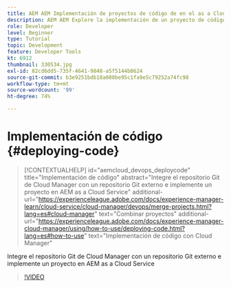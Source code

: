 ```yaml
---
title: AEM AEM Implementación de proyectos de código de en el as a Cloud Service de la
description: AEM AEM Explore la implementación de un proyecto de código de para que se ejecute de forma as a Cloud Service mediante Cloud Manager.
role: Developer
level: Beginner
type: Tutorial
topic: Development
feature: Developer Tools
kt: 6912
thumbnail: 330534.jpg
exl-id: 82cd6dd5-735f-4641-9848-a5f5144b8624
source-git-commit: b3e9251bdb18a008be95c1fa9e5c79252a74fc98
workflow-type: tm+mt
source-wordcount: '99'
ht-degree: 74%

---
```


# Implementación de código {#deploying-code}

>[!CONTEXTUALHELP]
>id="aemcloud_devops_deploycode"
>title="Implementación de código"
>abstract="Integre el repositorio Git de Cloud Manager con un repositorio Git externo e implemente un proyecto en AEM as a Cloud Service"
>additional-url="https://experienceleague.adobe.com/docs/experience-manager-learn/cloud-service/cloud-manager/devops/merge-projects.html?lang=es#cloud-manager" text="Combinar proyectos"
>additional-url="https://experienceleague.adobe.com/docs/experience-manager-cloud-manager/using/how-to-use/deploying-code.html?lang=es#how-to-use" text="Implementación de código con Cloud Manager"

Integre el repositorio Git de Cloud Manager con un repositorio Git externo e implemente un proyecto en AEM as a Cloud Service

>[!VIDEO](https://video.tv.adobe.com/v/330534?quality=12&learn=on)
